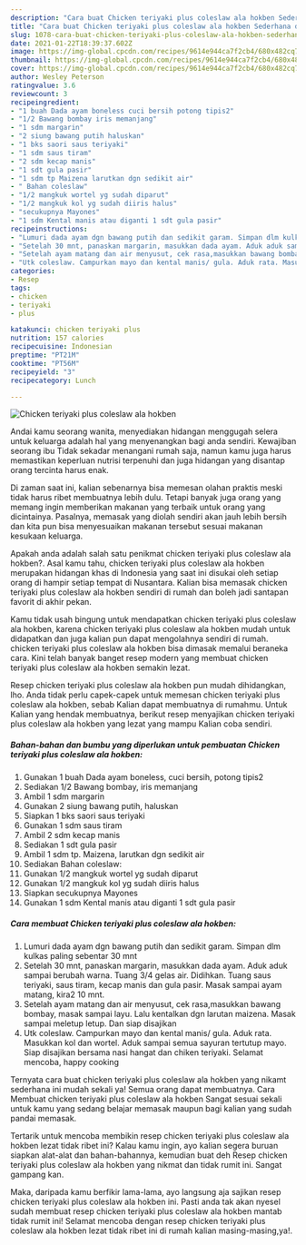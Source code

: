 ```yaml
---
description: "Cara buat Chicken teriyaki plus coleslaw ala hokben Sederhana dan Mudah Dibuat"
title: "Cara buat Chicken teriyaki plus coleslaw ala hokben Sederhana dan Mudah Dibuat"
slug: 1078-cara-buat-chicken-teriyaki-plus-coleslaw-ala-hokben-sederhana-dan-mudah-dibuat
date: 2021-01-22T18:39:37.602Z
image: https://img-global.cpcdn.com/recipes/9614e944ca7f2cb4/680x482cq70/chicken-teriyaki-plus-coleslaw-ala-hokben-foto-resep-utama.jpg
thumbnail: https://img-global.cpcdn.com/recipes/9614e944ca7f2cb4/680x482cq70/chicken-teriyaki-plus-coleslaw-ala-hokben-foto-resep-utama.jpg
cover: https://img-global.cpcdn.com/recipes/9614e944ca7f2cb4/680x482cq70/chicken-teriyaki-plus-coleslaw-ala-hokben-foto-resep-utama.jpg
author: Wesley Peterson
ratingvalue: 3.6
reviewcount: 3
recipeingredient:
- "1 buah Dada ayam boneless cuci bersih potong tipis2"
- "1/2 Bawang bombay iris memanjang"
- "1 sdm margarin"
- "2 siung bawang putih haluskan"
- "1 bks saori saus teriyaki"
- "1 sdm saus tiram"
- "2 sdm kecap manis"
- "1 sdt gula pasir"
- "1 sdm tp Maizena larutkan dgn sedikit air"
- " Bahan coleslaw"
- "1/2 mangkuk wortel yg sudah diparut"
- "1/2 mangkuk kol yg sudah diiris halus"
- "secukupnya Mayones"
- "1 sdm Kental manis atau diganti 1 sdt gula pasir"
recipeinstructions:
- "Lumuri dada ayam dgn bawang putih dan sedikit garam. Simpan dlm kulkas paling sebentar 30 mnt"
- "Setelah 30 mnt, panaskan margarin, masukkan dada ayam. Aduk aduk sampai berubah warna. Tuang 3/4 gelas air. Didihkan. Tuang saus teriyaki, saus tiram, kecap manis dan gula pasir. Masak sampai ayam matang, kira2 10 mnt."
- "Setelah ayam matang dan air menyusut, cek rasa,masukkan bawang bombay, masak sampai layu. Lalu kentalkan dgn larutan maizena. Masak sampai meletup letup. Dan siap disajikan"
- "Utk coleslaw. Campurkan mayo dan kental manis/ gula. Aduk rata. Masukkan kol dan wortel. Aduk sampai semua sayuran tertutup mayo. Siap disajikan bersama nasi hangat dan chiken teriyaki. Selamat mencoba, happy cooking"
categories:
- Resep
tags:
- chicken
- teriyaki
- plus

katakunci: chicken teriyaki plus 
nutrition: 157 calories
recipecuisine: Indonesian
preptime: "PT21M"
cooktime: "PT56M"
recipeyield: "3"
recipecategory: Lunch

---
```



![Chicken teriyaki plus coleslaw ala hokben](https://img-global.cpcdn.com/recipes/9614e944ca7f2cb4/680x482cq70/chicken-teriyaki-plus-coleslaw-ala-hokben-foto-resep-utama.jpg)

Andai kamu seorang wanita, menyediakan hidangan menggugah selera untuk keluarga adalah hal yang menyenangkan bagi anda sendiri. Kewajiban seorang ibu Tidak sekadar menangani rumah saja, namun kamu juga harus memastikan keperluan nutrisi terpenuhi dan juga hidangan yang disantap orang tercinta harus enak.

Di zaman  saat ini, kalian sebenarnya bisa memesan olahan praktis meski tidak harus ribet membuatnya lebih dulu. Tetapi banyak juga orang yang memang ingin memberikan makanan yang terbaik untuk orang yang dicintainya. Pasalnya, memasak yang diolah sendiri akan jauh lebih bersih dan kita pun bisa menyesuaikan makanan tersebut sesuai makanan kesukaan keluarga. 



Apakah anda adalah salah satu penikmat chicken teriyaki plus coleslaw ala hokben?. Asal kamu tahu, chicken teriyaki plus coleslaw ala hokben merupakan hidangan khas di Indonesia yang saat ini disukai oleh setiap orang di hampir setiap tempat di Nusantara. Kalian bisa memasak chicken teriyaki plus coleslaw ala hokben sendiri di rumah dan boleh jadi santapan favorit di akhir pekan.

Kamu tidak usah bingung untuk mendapatkan chicken teriyaki plus coleslaw ala hokben, karena chicken teriyaki plus coleslaw ala hokben mudah untuk didapatkan dan juga kalian pun dapat mengolahnya sendiri di rumah. chicken teriyaki plus coleslaw ala hokben bisa dimasak memalui beraneka cara. Kini telah banyak banget resep modern yang membuat chicken teriyaki plus coleslaw ala hokben semakin lezat.

Resep chicken teriyaki plus coleslaw ala hokben pun mudah dihidangkan, lho. Anda tidak perlu capek-capek untuk memesan chicken teriyaki plus coleslaw ala hokben, sebab Kalian dapat membuatnya di rumahmu. Untuk Kalian yang hendak membuatnya, berikut resep menyajikan chicken teriyaki plus coleslaw ala hokben yang lezat yang mampu Kalian coba sendiri.

<!--inarticleads1-->

##### Bahan-bahan dan bumbu yang diperlukan untuk pembuatan Chicken teriyaki plus coleslaw ala hokben:

1. Gunakan 1 buah Dada ayam boneless, cuci bersih, potong tipis2
1. Sediakan 1/2 Bawang bombay, iris memanjang
1. Ambil 1 sdm margarin
1. Gunakan 2 siung bawang putih, haluskan
1. Siapkan 1 bks saori saus teriyaki
1. Gunakan 1 sdm saus tiram
1. Ambil 2 sdm kecap manis
1. Sediakan 1 sdt gula pasir
1. Ambil 1 sdm tp. Maizena, larutkan dgn sedikit air
1. Sediakan  Bahan coleslaw:
1. Gunakan 1/2 mangkuk wortel yg sudah diparut
1. Gunakan 1/2 mangkuk kol yg sudah diiris halus
1. Siapkan secukupnya Mayones
1. Gunakan 1 sdm Kental manis atau diganti 1 sdt gula pasir




<!--inarticleads2-->

##### Cara membuat Chicken teriyaki plus coleslaw ala hokben:

1. Lumuri dada ayam dgn bawang putih dan sedikit garam. Simpan dlm kulkas paling sebentar 30 mnt
1. Setelah 30 mnt, panaskan margarin, masukkan dada ayam. Aduk aduk sampai berubah warna. Tuang 3/4 gelas air. Didihkan. Tuang saus teriyaki, saus tiram, kecap manis dan gula pasir. Masak sampai ayam matang, kira2 10 mnt.
1. Setelah ayam matang dan air menyusut, cek rasa,masukkan bawang bombay, masak sampai layu. Lalu kentalkan dgn larutan maizena. Masak sampai meletup letup. Dan siap disajikan
1. Utk coleslaw. Campurkan mayo dan kental manis/ gula. Aduk rata. Masukkan kol dan wortel. Aduk sampai semua sayuran tertutup mayo. Siap disajikan bersama nasi hangat dan chiken teriyaki. Selamat mencoba, happy cooking




Ternyata cara buat chicken teriyaki plus coleslaw ala hokben yang nikamt sederhana ini mudah sekali ya! Semua orang dapat membuatnya. Cara Membuat chicken teriyaki plus coleslaw ala hokben Sangat sesuai sekali untuk kamu yang sedang belajar memasak maupun bagi kalian yang sudah pandai memasak.

Tertarik untuk mencoba membikin resep chicken teriyaki plus coleslaw ala hokben lezat tidak ribet ini? Kalau kamu ingin, ayo kalian segera buruan siapkan alat-alat dan bahan-bahannya, kemudian buat deh Resep chicken teriyaki plus coleslaw ala hokben yang nikmat dan tidak rumit ini. Sangat gampang kan. 

Maka, daripada kamu berfikir lama-lama, ayo langsung aja sajikan resep chicken teriyaki plus coleslaw ala hokben ini. Pasti anda tak akan nyesel sudah membuat resep chicken teriyaki plus coleslaw ala hokben mantab tidak rumit ini! Selamat mencoba dengan resep chicken teriyaki plus coleslaw ala hokben lezat tidak ribet ini di rumah kalian masing-masing,ya!.

